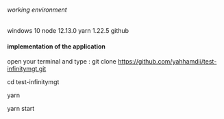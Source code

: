 ###### working environment
windows 10
node  12.13.0
yarn 1.22.5
github
#### implementation of the application
open your terminal and type : 
git clone https://github.com/yahhamdii/test-infinitymgt.git

cd test-infinitymgt

yarn

yarn start


